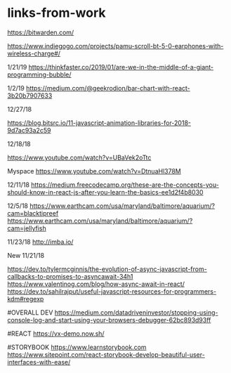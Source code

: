 # links-from-work

https://bitwarden.com/



https://www.indiegogo.com/projects/pamu-scroll-bt-5-0-earphones-with-wireless-charge#/


1/21/19
https://thinkfaster.co/2019/01/are-we-in-the-middle-of-a-giant-programming-bubble/

1/2/19
https://medium.com/@geekrodion/bar-chart-with-react-3b20b7907633

12/27/18

https://blog.bitsrc.io/11-javascript-animation-libraries-for-2018-9d7ac93a2c59

12/18/18

https://www.youtube.com/watch?v=UBaVek2oTtc

Myspace
https://www.youtube.com/watch?v=DtnuaHl378M


12/11/18
https://medium.freecodecamp.org/these-are-the-concepts-you-should-know-in-react-js-after-you-learn-the-basics-ee1d2f4b8030

12/5/18
https://www.earthcam.com/usa/maryland/baltimore/aquarium/?cam=blacktipreef
https://www.earthcam.com/usa/maryland/baltimore/aquarium/?cam=jellyfish


11/23/18
http://imba.io/

New 11/21/18  

https://dev.to/tylermcginnis/the-evolution-of-async-javascript-from-callbacks-to-promises-to-asyncawait-34h1
https://www.valentinog.com/blog/how-async-await-in-react/
https://dev.to/sahilrajput/useful-javascript-resources-for-programmers-kdm#regexp







#OVERALL DEV
https://medium.com/datadriveninvestor/stopping-using-console-log-and-start-using-your-browsers-debugger-62bc893d93ff

#REACT
https://vx-demo.now.sh/



#STORYBOOK 
https://www.learnstorybook.com
https://www.sitepoint.com/react-storybook-develop-beautiful-user-interfaces-with-ease/


